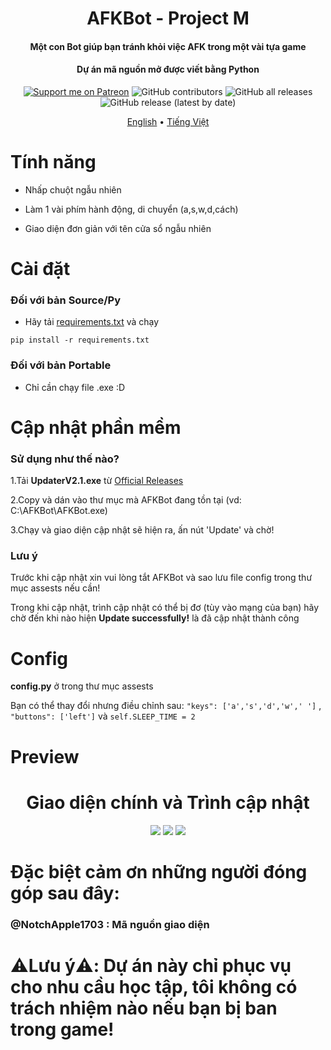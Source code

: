 <h1 align="center">
  AFKBot - Project M
  <br>

 </h1>

<h4 align="center">Một con Bot giúp bạn tránh khỏi việc AFK trong một vài tựa game</h4>

<h4 align="center">Dự án mã nguồn mở được viết bằng Python</h4>
<p align="center">
<a href="https://patreon.com/gorouflex"><img src="https://img.shields.io/endpoint.svg?url=https%3A%2F%2Fshieldsio-patreon.vercel.app%2Fapi%3Fusername%3Dgorouflex%26type%3Dpatrons%26suffix%3Dsponsors&style=for-the-badge" alt="Support me on Patreon" /></a>
 <img alt="GitHub contributors" src="https://img.shields.io/github/contributors/gorouflex/afkbot?style=for-the-badge">
<img alt="GitHub all releases" src="https://img.shields.io/github/downloads/gorouflex/afkbot/total?style=for-the-badge">
<img alt="GitHub release (latest by date)" src="https://img.shields.io/github/v/release/gorouflex/afkbot?style=for-the-badge">
<div>
<p align="center">
  <a href="https://github.com/gorouflex/afkbot/blob/main/README.md">English</a>
  •
  <a href="https://github.com/gorouflex/afkbot/blob/main/README-vn.md">Tiếng Việt</a>
</p>
</div>

# Tính năng

- Nhấp chuột ngẫu nhiên

- Làm 1 vài phím hành động, di chuyển (a,s,w,d,cách)

- Giao diện đơn giản với tên cửa sổ ngẫu nhiên

# Cài đặt
### Đối với bản Source/Py
- Hãy tải [requirements.txt](https://github.com/gorouflex/afkbot/files/11384655/requirements.txt) và chạy 
```
pip install -r requirements.txt 
```

### Đối với bản Portable
- Chỉ cần chạy file .exe :D

# Cập nhật phần mềm
### Sử dụng như thế nào?
1.Tải **UpdaterV2.1.exe** từ [Official Releases](https://github.com/gorouflex/afkbot/releases)

2.Copy và dán vào thư mục mà AFKBot đang tồn tại (vd: C:\AFKBot\AFKBot.exe)

3.Chạy và giao diện cập nhật sẽ hiện ra, ấn nút 'Update' và chờ!

### Lưu ý
Trước khi cập nhật xin vui lòng tắt AFKBot và sao lưu file config trong thư mục assests nếu cần!

Trong khi cập nhật, trình cập nhật có thể bị đơ (tùy vào mạng của bạn) hãy chờ đến khi nào hiện **Update successfully!** là đã cập nhật thành công

# Config
**config.py** ở trong thư mục assests

Bạn có thể thay đổi nhưng điều chỉnh sau: ```"keys": ['a','s','d','w',' ']``` , ```"buttons": ['left']``` và ```self.SLEEP_TIME = 2```
# Preview
        
<p align="center">
<h1 align="center">Giao diện chính và Trình cập nhật</h1>
</p>

<p align="center">          
  <img src="https://github.com/gorouflex/afkbot/assets/98001973/767745d9-df5c-4bb0-926a-8aac8f40b918">
  <img src="https://github.com/gorouflex/afkbot/assets/98001973/c7831c29-41ce-4702-ba2c-4cc25d9830d6">
  <img src="https://github.com/gorouflex/afkbot/assets/98001973/6078d0f7-f74b-4afb-8203-358595411fd7">
</p>

<p align="center">
<h1 align="center"> </h1>
</p>
           

# Đặc biệt cảm ơn những người đóng góp sau đây:

### @NotchApple1703 : Mã nguồn giao diện

# ⚠️Lưu ý⚠️: Dự án này chỉ phục vụ cho nhu cầu học tập, tôi không có trách nhiệm nào nếu bạn bị ban trong game!
